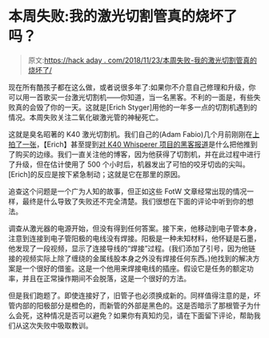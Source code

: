 # 本周失败:我的激光切割管真的烧坏了吗？

> 原文:[https://hack aday . com/2018/11/23/本周失败-我的激光切割管真的烧坏了/](https://hackaday.com/2018/11/23/fail-of-the-week-did-my-laser-cutter-tube-really-burn-out/)

现在所有酷孩子都在这么做，或者说很多年了:如果你不介意自己修理和升级，你可以用一首歌买一台激光切割机——你知道，当一名黑客。不利的一面是，有些失败真的会毁了你的一天。这就是[Erich Styger]用他的一年多一点的切割机遇到的情况。本周失败关注二氧化碳激光管的神秘死亡。

这就是臭名昭著的 K40 激光切割机。我们自己的(Adam Fabio)几个月前刚刚在[上拍了一张](https://hackaday.com/2018/09/27/laser-noob-getting-started-with-the-k40-laser/)，【Erich】甚至提到[对 K40 Whisperer 项目的黑客报道](https://hackaday.com/2017/07/19/take-control-of-your-cheap-laser-cutter/)是什么把他推到了购买的边缘。我们一直关注他的博客，因为他获得了切割机，并在此过程中进行了升级，但在估计使用了 500 个小时后，机器发出了可怕的咬牙切齿的尖叫。[Erich]的反应是按下紧急制动；这就是它在那里的原因。

追查这个问题是一个广为人知的故事，但正如这些 FotW 文章经常出现的情况一样，最终是什么导致了失败还不完全清楚。我们很想在下面的评论中听到你的想法。

调查从激光器的电源开始，但没有得到任何答案。接下来，他移动到电子管本身，注意到连接到电子管阳极的电线没有焊接。阳极是一种未知材料，他怀疑是石墨，他发现了一段视频，显示了连接导线的“焊接”过程。(我们添加了引号，因为他链接的视频实际上除了缠绕的金属线股本身之外没有焊接任何东西。)他找到的解决方案是一个很好的借鉴。这是一个他用来焊接电线的插座。假设它是任务的额定功率，并且在正常操作期间不会脱落，这是一个很好的方法。

但是我们跑题了。即使连接好了，旧管子也必须换成新的。同样值得注意的是，坏管内部的阳极部分是橙色的，而新管的外部是黑色的。这是否暗示了那根管子为什么会死，这种情况是否可以避免？如果你有真知灼见，请在下面留下评论，帮助我们从这次失败中吸取教训。